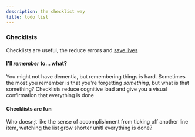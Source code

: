 ```yaml
---
description: the checklist way
title: todo list
---
```

### Checklists

Checklists are useful,
the reduce errors and [save lives](https://www.hsph.harvard.edu/news/magazine/fall08checklist/)

#### I'll _remember_ to... what?

You might not have dementia,
but remembering things is hard.
Sometimes the most you remember is that you're forgetting _something_,
but what is that something?
Checklists reduce cognitive load
and give you a visual confirmation that everything is done

#### Checklists are fun

Who doesn;t like the sense of accomplishment
from ticking off another line item,
watching the list grow shorter
unitl everything is done?